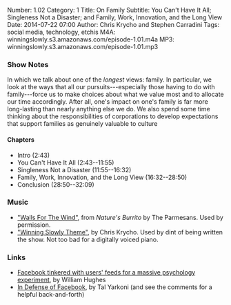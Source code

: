 Number: 1.02
Category: 1
Title: On Family
Subtitle: You Can't Have It All; Singleness Not a Disaster; and Family, Work, Innovation, and the Long View
Date: 2014-07-22 07:00
Author: Chris Krycho and Stephen Carradini
Tags: social media, technology, etchis
M4A: winningslowly.s3.amazonaws.com/episode-1.01.m4a
MP3: winningslowly.s3.amazonaws.com/episode-1.01.mp3

### Show Notes

In which we talk about one of the *longest* views: family. In particular, we look at the ways that all our pursuits---especially those having to do with family---force us to make choices about what we value most and to allocate our time accordingly. After all, one's impact on one's family is far more long-lasting than nearly anything else we do. We also spend some time thinking about the responsibilities of corporations to develop expectations that support families as genuinely valuable to culture

#### Chapters

- Intro (2:43)
- You Can't Have It All (2:43--11:55)
- Singleness Not a Disaster (11:55--16:32)
- Family, Work, Innovation, and the Long View (16:32--28:50)
- Conclusion (28:50--32:09)

### Music

- ["Walls For The Wind"](http://theparmesans.bandcamp.com), from _Nature's Burrito_ by The Parmesans. Used by permission.
- ["Winning Slowly Theme"](https://soundcloud.com/chriskrycho/winning-slowly), by Chris Krycho. Used by dint of being written the show. Not too bad for a digitally voiced piano.

### Links

- [Facebook tinkered with users' feeds for a massive psychology experiment](http://www.avclub.com/article/facebook-tinkered-users-feeds-massive-psychology-e-206324), by William Hughes
- [In Defense of Facebook](http://www.talyarkoni.org/blog/2014/06/28/in-defense-of-facebook/), by Tal Yarkoni (and see the comments for a helpful back-and-forth)